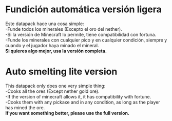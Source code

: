 # Fundición automática versión ligera
Este datapack hace una cosa simple:<br />
-Funde todos los minerales (Excepto el oro del nether).<br />
-Si la versión de Minecraft lo permite, tiene compatibilidad con fortuna.<br />
-Funde los minerales con cualquier pico y en cualquier condición, siempre y cuando y el jugador haya minado el mineral.<br />
**Si quieres algo mejor, usa la versión completa.**
<br />
# Auto smelting lite version
This datapack only does one very simple thing:<br />
-Cooks all the ores (Except nether gold ore).<br />
-If the version of minecraft allows it, it has compatibility with fortune.<br />
-Cooks them with any pickaxe and in any condition, as long as the player has mined the ore.<br />
**If you want something better, please use the full version.**
